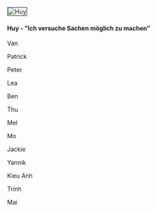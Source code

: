 <img alt="Huy" src="{{ site.url }}/image/team/huy.jpg" style="width: auto; height: auto;max-height: 500px;border:solid grey 2px">

#### Huy - "Ich versuche Sachen möglich zu machen"

Van

Patrick

Peter

Lea

Ben

Thu

Mel

Mo

Jackie

Yannik

Kieu Anh

Trinh

Mai
